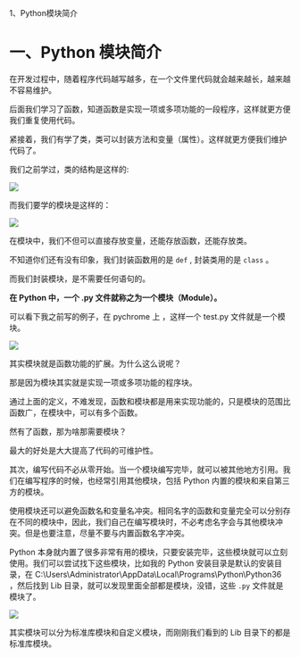 1、Python模块简介

# 一、Python 模块简介 #

在开发过程中，随着程序代码越写越多，在一个文件里代码就会越来越长，越来越不容易维护。

后面我们学习了函数，知道函数是实现一项或多项功能的一段程序，这样就更方便我们重复使用代码。

紧接着，我们有学了类，类可以封装方法和变量（属性）。这样就更方便我们维护代码了。

我们之前学过，类的结构是这样的:

![](http://twowaterimage.oss-cn-beijing.aliyuncs.com/2019-10-08-034102.png)

而我们要学的模块是这样的：


![](http://twowaterimage.oss-cn-beijing.aliyuncs.com/2019-10-10-175017.png)

在模块中，我们不但可以直接存放变量，还能存放函数，还能存放类。

不知道你们还有没有印象，我们封装函数用的是 `def` , 封装类用的是 `class` 。

而我们封装模块，是不需要任何语句的。
 
**在 Python 中，一个 .py 文件就称之为一个模块（Module）。**

可以看下我之前写的例子，在 pychrome 上 ，这样一个 test.py 文件就是一个模块。

![](http://twowaterimage.oss-cn-beijing.aliyuncs.com/2019-10-14-070013.png)

其实模块就是函数功能的扩展。为什么这么说呢？

那是因为模块其实就是实现一项或多项功能的程序块。

通过上面的定义，不难发现，函数和模块都是用来实现功能的，只是模块的范围比函数广，在模块中，可以有多个函数。

然有了函数，那为啥那需要模块？

最大的好处是大大提高了代码的可维护性。

其次，编写代码不必从零开始。当一个模块编写完毕，就可以被其他地方引用。我们在编写程序的时候，也经常引用其他模块，包括 Python 内置的模块和来自第三方的模块。

使用模块还可以避免函数名和变量名冲突。相同名字的函数和变量完全可以分别存在不同的模块中，因此，我们自己在编写模块时，不必考虑名字会与其他模块冲突。但是也要注意，尽量不要与内置函数名字冲突。

Python 本身就内置了很多非常有用的模块，只要安装完毕，这些模块就可以立刻使用。我们可以尝试找下这些模块，比如我的 Python 安装目录是默认的安装目录，在 C:\Users\Administrator\AppData\Local\Programs\Python\Python36 ，然后找到 Lib 目录，就可以发现里面全部都是模块，没错，这些 `.py` 文件就是模块了。

![](http://twowaterimage.oss-cn-beijing.aliyuncs.com/2019-10-14-python36bin%E7%9B%AE%E5%BD%95.png)

其实模块可以分为标准库模块和自定义模块，而刚刚我们看到的 Lib 目录下的都是标准库模块。


